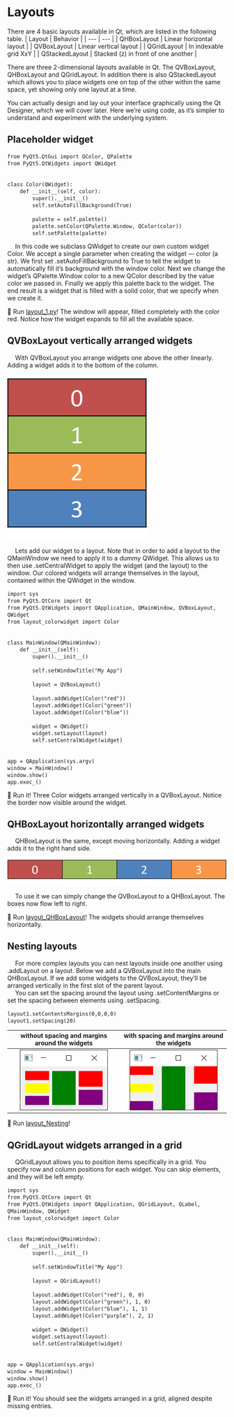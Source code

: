 # Layouts

There are 4 basic layouts available in Qt, which are listed in the following table.
| Layout | Behavior |
| --- | --- |
| QHBoxLayout | Linear horizontal layout |
| QVBoxLayout | Linear vertical layout |
| QGridLayout | In indexable grid XxY |
| QStackedLayout | Stacked (z) in front of one another |

There are three 2-dimensional layouts available in Qt. The QVBoxLayout, QHBoxLayout and QGridLayout. In addition there is also QStackedLayout which allows you to place widgets one on top of the other within the same space, yet showing only one layout at a time.

You can actually design and lay out your interface graphically using the Qt Designer, which we will cover later. Here we’re using code, as it’s simpler to understand and experiment with the underlying system.

## Placeholder widget

```
from PyQt5.QtGui import QColor, QPalette
from PyQt5.QtWidgets import QWidget


class Color(QWidget):
    def __init__(self, color):
        super().__init__()
        self.setAutoFillBackground(True)

        palette = self.palette()
        palette.setColor(QPalette.Window, QColor(color))
        self.setPalette(palette)
```

&emsp; In this code we subclass QWidget to create our own custom widget Color. We
accept a single parameter when creating the widget — color (a str). We first
set .setAutoFillBackground to True to tell the widget to automatically fill it’s
background with the window color. Next we change the widget’s
QPalette.Window color to a new QColor described by the value color we passed
in. Finally we apply this palette back to the widget. The end result is a widget
that is filled with a solid color, that we specify when we create it.

🚀 Run [layout_1.py](https://github.com/phuoctan4141/python/blob/main/pythonGUIs/Basic%20PyQt5%20Features/Layouts/layout_1.py)! The window will appear, filled completely with the color red. Notice how the widget expands to fill all the available space.

## QVBoxLayout vertically arranged widgets

&emsp; With QVBoxLayout you arrange widgets one above the other linearly. Adding a widget adds it to the bottom of the column.

![A QVBoxLayout, filled from top to bottom](https://github.com/phuoctan4141/python/blob/main/pythonGUIs/Basic%20PyQt5%20Features/Layouts/images/A%20QVBoxLayout%2C%20filled%20from%20top%20to%20bottom.png)

&emsp; Lets add our widget to a layout. Note that in order to add a layout to the QMainWindow we need to apply it to a dummy QWidget. This allows us to then use .setCentralWidget to apply the widget (and the layout) to the window. Our colored widgets will arrange themselves in the layout, contained within the QWidget in the window.

```
import sys
from PyQt5.QtCore import Qt
from PyQt5.QtWidgets import QApplication, QMainWindow, QVBoxLayout, QWidget
from layout_colorwidget import Color


class MainWindow(QMainWindow):
    def __init__(self):
        super().__init__()

        self.setWindowTitle("My App")

        layout = QVBoxLayout()

        layout.addWidget(Color("red"))
        layout.addWidget(Color("green"))
        layout.addWidget(Color("blue"))

        widget = QWidget()
        widget.setLayout(layout)
        self.setCentralWidget(widget)


app = QApplication(sys.argv)
window = MainWindow()
window.show()
app.exec_()
```

🚀 Run it! Three Color widgets arranged vertically in a QVBoxLayout. Notice the border now visible around the widget.

## QHBoxLayout horizontally arranged widgets
&emsp; QHBoxLayout is the same, except moving horizontally. Adding a widget adds it to the right hand side.

![ A QHBoxLayout, filled from left to right](https://github.com/phuoctan4141/python/blob/main/pythonGUIs/Basic%20PyQt5%20Features/Layouts/images/A%20QHBoxLayout%2C%20filled%20from%20left%20to%20right.png)

&emsp; To use it we can simply change the QVBoxLayout to a QHBoxLayout. The boxes now flow left to right.

🚀 Run [layout_QHBoxLayout](https://github.com/phuoctan4141/python/blob/main/pythonGUIs/Basic%20PyQt5%20Features/Layouts/layout_QHBoxLayout.py)! The widgets should arrange themselves horizontally.

## Nesting layouts
&emsp; For more complex layouts you can nest layouts inside one another using
.addLayout on a layout. Below we add a QVBoxLayout into the main QHBoxLayout.
If we add some widgets to the QVBoxLayout, they’ll be arranged vertically in the
first slot of the parent layout. \
&emsp; You can set the spacing around the layout using .setContentMargins or set the
spacing between elements using .setSpacing. 
```
layout1.setContentsMargins(0,0,0,0)
layout1.setSpacing(20)
```

| without spacing and margins around the widgets | with spacing and margins around the widgets |
| :---: | :---: |
| ![Nested QHBoxLayout and QVBoxLayout layouts](https://github.com/phuoctan4141/python/blob/main/pythonGUIs/Basic%20PyQt5%20Features/Layouts/images/Nested%20QHBoxLayout%20and%20QVBoxLayout%20layouts.png) | ![Nested QHBoxLayout and QVBoxLayout layouts with spacing and margins](https://github.com/phuoctan4141/python/blob/main/pythonGUIs/Basic%20PyQt5%20Features/Layouts/images/Nested%20QHBoxLayout%20and%20QVBoxLayout%20layouts%20with%20spacing%20and%20margins.png) |

🚀 Run [layout_Nesting](https://github.com/phuoctan4141/python/blob/main/pythonGUIs/Basic%20PyQt5%20Features/Layouts/layout_Nesting.py)!

## QGridLayout widgets arranged in a grid
&emsp; QGridLayout allows you to position items specifically in a grid. You specify row
and column positions for each widget. You can skip elements, and they will
be left empty.

```
import sys
from PyQt5.QtCore import Qt
from PyQt5.QtWidgets import QApplication, QGridLayout, QLabel, QMainWindow, QWidget
from layout_colorwidget import Color


class MainWindow(QMainWindow):
    def __init__(self):
        super().__init__()

        self.setWindowTitle("My App")

        layout = QGridLayout()

        layout.addWidget(Color("red"), 0, 0)
        layout.addWidget(Color("green"), 1, 0)
        layout.addWidget(Color("blue"), 1, 1)
        layout.addWidget(Color("purple"), 2, 1)

        widget = QWidget()
        widget.setLayout(layout)
        self.setCentralWidget(widget)


app = QApplication(sys.argv)
window = MainWindow()
window.show()
app.exec_()
```

🚀 Run  it! You should see the widgets arranged in a grid, aligned despite missing entries.

